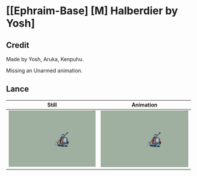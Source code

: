 # [\[Ephraim-Base\] \[M\] Halberdier by Yosh]

## Credit

Made by Yosh, Aruka, Kenpuhu.

Missing an Unarmed animation.
	
## Lance

| Still | Animation |
| :---: | :-------: |
| ![Lance still](./Lance_000.png) | ![Lance animation](./Lance.gif) |
